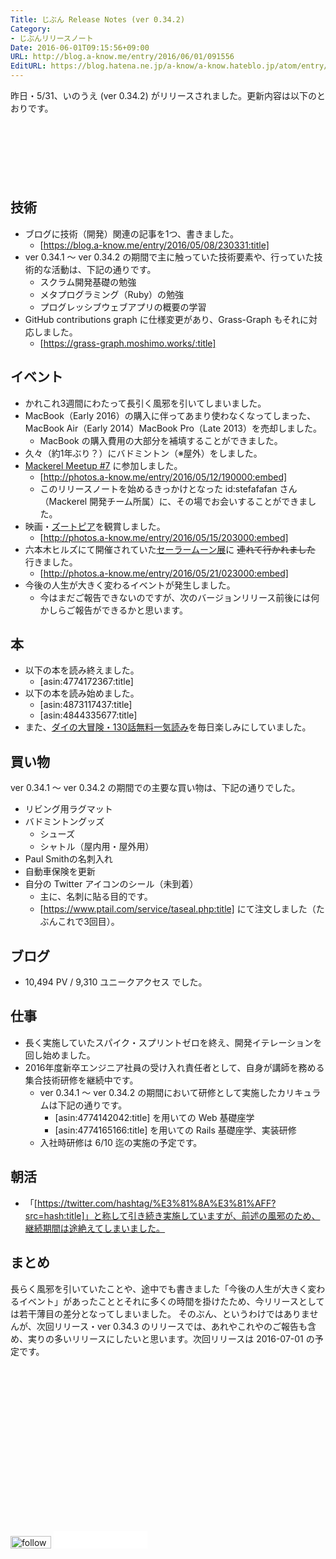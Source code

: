 ```yaml
---
Title: じぶん Release Notes (ver 0.34.2)
Category:
- じぶんリリースノート
Date: 2016-06-01T09:15:56+09:00
URL: http://blog.a-know.me/entry/2016/06/01/091556
EditURL: https://blog.hatena.ne.jp/a-know/a-know.hateblo.jp/atom/entry/6653812171399162112
---
```


昨日・5/31、いのうえ (ver 0.34.2) がリリースされました。更新内容は以下のとおりです。




<!-- more -->

<script async src="//pagead2.googlesyndication.com/pagead/js/adsbygoogle.js"></script>
<!-- article-top -->
<ins class="adsbygoogle"
     style="display:inline-block;width:728px;height:90px"
     data-ad-client="ca-pub-3463034538369189"
     data-ad-slot="8367620130"></ins>
<script>
(adsbygoogle = window.adsbygoogle || []).push({});
</script>


## 技術
* ブログに技術（開発）関連の記事を1つ、書きました。
    * [https://blog.a-know.me/entry/2016/05/08/230331:title]
* ver 0.34.1 〜 ver 0.34.2 の期間で主に触っていた技術要素や、行っていた技術的な活動は、下記の通りです。
    * スクラム開発基礎の勉強
    * メタプログラミング（Ruby）の勉強
    * プログレッシブウェブアプリの概要の学習
* GitHub contributions graph に仕様変更があり、Grass-Graph もそれに対応しました。
    * [https://grass-graph.moshimo.works/:title]





## イベント
* かれこれ3週間にわたって長引く風邪を引いてしまいました。
* MacBook（Early 2016）の購入に伴ってあまり使わなくなってしまった、MacBook Air（Early 2014）MacBook Pro（Late 2013）を売却しました。
    * MacBook の購入費用の大部分を補填することができました。
* 久々（約1年ぶり？）にバドミントン（※屋外）をしました。
* [Mackerel Meetup #7](http://mackerelio.connpass.com/event/30287/) に参加しました。
    * [http://photos.a-know.me/entry/2016/05/12/190000:embed]
    * このリリースノートを始めるきっかけとなった id:stefafafan さん（Mackerel 開発チーム所属）に、その場でお会いすることができました。
* 映画・[ズートピア](http://www.disney.co.jp/movie/zootopia.html)を観賞しました。
    * [http://photos.a-know.me/entry/2016/05/15/203000:embed]
* 六本木ヒルズにて開催されていた[セーラームーン展](http://www.roppongihills.com/tcv/jp/sailormoon/)に ~~連れて行かれました~~ 行きました。
    * [http://photos.a-know.me/entry/2016/05/21/023000:embed]
* 今後の人生が大きく変わるイベントが発生しました。
    * 今はまだご報告できないのですが、次のバージョンリリース前後には何かしらご報告ができるかと思います。


## 本
* 以下の本を読み終えました。
    * [asin:4774172367:title]
* 以下の本を読み始めました。
    * [asin:4873117437:title]
    * [asin:4844335677:title]
* また、[ダイの大冒険・130話無料一気読み](http://www.shonenjump.com/p/sp/1605/dq_dai/)を毎日楽しみにしていました。


## 買い物
ver 0.34.1 〜 ver 0.34.2 の期間での主要な買い物は、下記の通りでした。

* リビング用ラグマット
* バドミントングッズ
    * シューズ
    * シャトル（屋内用・屋外用）
* Paul Smithの名刺入れ
* 自動車保険を更新
* 自分の Twitter アイコンのシール（未到着）
    * 主に、名刺に貼る目的です。
    * [https://www.ptail.com/service/taseal.php:title] にて注文しました（たぶんこれで3回目）。





## ブログ
* 10,494 PV / 9,310 ユニークアクセス でした。



## 仕事
* 長く実施していたスパイク・スプリントゼロを終え、開発イテレーションを回し始めました。
* 2016年度新卒エンジニア社員の受け入れ責任者として、自身が講師を務める集合技術研修を継続中です。
    * ver 0.34.1 〜 ver 0.34.2 の期間において研修として実施したカリキュラムは下記の通りです。
        * [asin:4774142042:title] を用いての Web 基礎座学
        * [asin:4774165166:title] を用いての Rails 基礎座学、実装研修
    * 入社時研修は 6/10 迄の実施の予定です。


## 朝活

* 「[https://twitter.com/hashtag/%E3%81%8A%E3%81%AFF?src=hash:title]」と称して引き続き実施していますが、前述の風邪のため、継続期間は途絶えてしまいました。


## まとめ
長らく風邪を引いていたことや、途中でも書きました「今後の人生が大きく変わるイベント」があったこととそれに多くの時間を掛けたため、今リリースとしては若干薄目の差分となってしまいました。
そのぶん、というわけではありませんが、次回リリース・ver 0.34.3 のリリースでは、あれやこれやのご報告も含め、実りの多いリリースにしたいと思います。次回リリースは 2016-07-01 の予定です。


<script async src="//pagead2.googlesyndication.com/pagead/js/adsbygoogle.js"></script>
<!-- article-bottom2 -->
<ins class="adsbygoogle"
     style="display:inline-block;width:300px;height:250px"
     data-ad-client="ca-pub-3463034538369189"
     data-ad-slot="5274552934"></ins>
<script>
(adsbygoogle = window.adsbygoogle || []).push({});
</script>


<div>
<a href='http://cloud.feedly.com/#subscription%2Ffeed%2Fhttp%3A%2F%2Fblog.a-know.me%2Ffeed'  target='blank'><img id='feedlyFollow' src='http://s3.feedly.com/img/follows/feedly-follow-rectangle-volume-small_2x.png' alt='follow us in feedly' width='65' height='20'></a>

<iframe src="//blog.hatena.ne.jp/a-know/a-know.hateblo.jp/subscribe/iframe" allowtransparency="true" frameborder="0" scrolling="no" width="150" height="28"></iframe>
</div>

